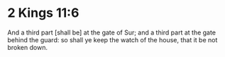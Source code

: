 # 2 Kings 11:6

And a third part [shall be] at the gate of Sur; and a third part at the gate behind the guard: so shall ye keep the watch of the house, that it be not broken down.